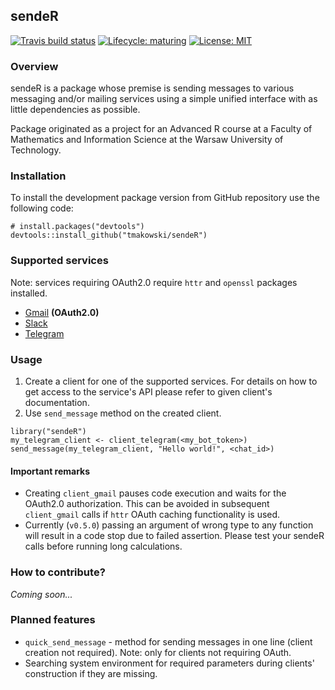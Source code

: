 ## sendeR
<!-- badges: start -->
  [![Travis build status](https://travis-ci.com/tmakowski/sendeR.svg?branch=master)](https://travis-ci.com/tmakowski/sendeR)
  [![Lifecycle: maturing](https://img.shields.io/badge/lifecycle-maturing-blue.svg)](https://www.tidyverse.org/lifecycle/#maturing)
  [![License: MIT](https://img.shields.io/badge/License-MIT-yellow.svg)](https://opensource.org/licenses/MIT)
<!-- badges: end -->


### Overview
sendeR is a package whose premise is sending messages to various messaging and/or mailing services using a simple unified interface with as little dependencies as possible.

Package originated as a project for an Advanced R course at a Faculty of Mathematics and Information Science at the Warsaw University of Technology.


### Installation
To install the development package version from GitHub repository use the following code:
```{r}
# install.packages("devtools")
devtools::install_github("tmakowski/sendeR")
```


### Supported services
Note: services requiring OAuth2.0 require `httr` and `openssl` packages installed.

 - [Gmail](https://gmail.com) **(OAuth2.0)**
 - [Slack](https://slack.com)
 - [Telegram](https://telegram.org/)


### Usage
1. Create a client for one of the supported services. For details on how to get access to the service's API please refer to given client's documentation.
1. Use `send_message` method on the created client.

```{r}
library("sendeR")
my_telegram_client <- client_telegram(<my_bot_token>)
send_message(my_telegram_client, "Hello world!", <chat_id>)
```

#### Important remarks
 - Creating `client_gmail` pauses code execution and waits for the OAuth2.0 authorization. This can be avoided in subsequent `client_gmail` calls if `httr` OAuth caching functionality is used.
 - Currently (`v0.5.0`) passing an argument of wrong type to any function will result in a code stop due to failed assertion. Please test your sendeR calls before running long calculations.


### How to contribute?
*Coming soon...*


### Planned features
- `quick_send_message` - method for sending messages in one line (client creation not required). Note: only for clients not requiring OAuth.
- Searching system environment for required parameters during clients' construction if they are missing.
